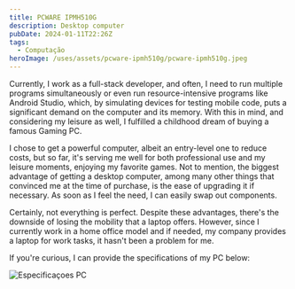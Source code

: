 ```yaml
---
title: PCWARE IPMH510G
description: Desktop computer
pubDate: 2024-01-11T22:26Z
tags:
  - Computação
heroImage: /uses/assets/pcware-ipmh510g/pcware-ipmh510g.jpeg
---
```

Currently, I work as a full-stack developer, and often, I need to run multiple programs simultaneously or even run resource-intensive programs like Android Studio, which, by simulating devices for testing mobile code, puts a significant demand on the computer and its memory. With this in mind, and considering my leisure as well, I fulfilled a childhood dream of buying a famous Gaming PC.

I chose to get a powerful computer, albeit an entry-level one to reduce costs, but so far, it's serving me well for both professional use and my leisure moments, enjoying my favorite games. Not to mention, the biggest advantage of getting a desktop computer, among many other things that convinced me at the time of purchase, is the ease of upgrading it if necessary. As soon as I feel the need, I can easily swap out components.

Certainly, not everything is perfect. Despite these advantages, there's the downside of losing the mobility that a laptop offers. However, since I currently work in a home office model and if needed, my company provides a laptop for work tasks, it hasn't been a problem for me.

If you're curious, I can provide the specifications of my PC below:

![Especificaçoes PC](/uses/assets/pcware-ipmh510g/especificaçoes-pc.jpeg)

